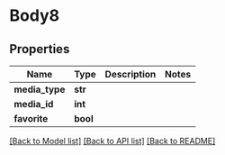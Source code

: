 # Body8

## Properties
Name | Type | Description | Notes
------------ | ------------- | ------------- | -------------
**media_type** | **str** |  | 
**media_id** | **int** |  | 
**favorite** | **bool** |  | 

[[Back to Model list]](../README.md#documentation-for-models) [[Back to API list]](../README.md#documentation-for-api-endpoints) [[Back to README]](../README.md)

